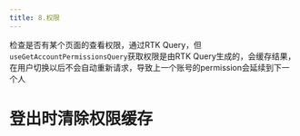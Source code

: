 ```yaml
---
title: 8.权限
---
```

检查是否有某个页面的查看权限，通过RTK Query，但
`useGetAccountPermissionsQuery`获取权限是由RTK Query生成的，会缓存结果，在用户切换以后不会自动重新请求，导致上一个账号的permission会延续到下一个人

# 登出时清除权限缓存
